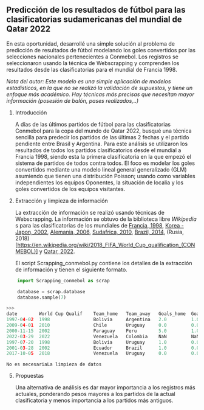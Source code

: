 ## Predicción de los resultados de fútbol para las clasificatorias sudamericanas del mundial de Qatar 2022 

En esta oportunidad, desarrollé una simple solución al problema de predicción de resultados de fútbol modelando los 
goles convertidos por las selecciones nacionales pertenecientes a Conmebol. Los registros se seleccionaron usando la técnica de Webscrapping y comprenden los resultados desde las clasificatorias para el mundial de Francia 1998.

*Nota del autor: Este modelo es una simple aplicación de modelos estadísticos, en la que no se realizó la validación de supuestos, y tiene un enfoque más académico. Hay técnicas más precisas que necesitan mayor información (posesión de balón, pases realizados,..)*

1. Introducción
    
    A días de las últimos partidos de fútbol para las clasificatorias Conmebol para la copa del mundo de Qatar 2022, busqué una técnica sencilla para predecir los partidos de las últimas 2 fechas y el partido pendiente entre Brasil y Argentina. Para este análisis se utilizaron los resultados de todos los partidos clasificatorios desde el mundial a Francia 1998, siendo esta la primera clasificatoria en la que empezó el sistema de partidos de todos contra todos. El foco es modelar los goles convertidos mediante una modelo lineal general generalizado (GLM) asumiendo que tienen una distribución Poisson; usando como variables independientes los equipos Oponentes, la situación de localia y los goles convertidos de los equipos visitantes.  

2. Extracción y limpieza de información

    La extracción de información se realizó usando técnicas de Webscrapping. La información se obtuvo de la biblioteca libre *Wikipedia* s para las clasificatorias de los mundiales de [Francia, 1998](https://en.wikipedia.org/wiki/1998_FIFA_World_Cup_qualification_(CONMEBOL)),
[Korea - Japon, 2002](https://en.wikipedia.org/wiki/2002_FIFA_World_Cup_qualification_(CONMEBOL)), [Alemania, 2006](https://en.wikipedia.org/wiki/2006_FIFA_World_Cup_qualification_(CONMEBOL)), [Sudafrica, 2010](https://en.wikipedia.org/wiki/2010_FIFA_World_Cup_qualification_(CONMEBOL)), [Brazil, 2014](https://en.wikipedia.org/wiki/2014_FIFA_World_Cup_qualification_(CONMEBOL)), (Rusia, 2018)[https://en.wikipedia.org/wiki/2018_FIFA_World_Cup_qualification_(CONMEBOL)] y [Qatar, 2022](https://en.wikipedia.org/wiki/2022_FIFA_World_Cup_qualification_(CONMEBOL)).

    El script Scrapping_conmebol.py contiene los detalles de la extracción de información y tienen el siguiente formato.

```python
    import Scrapping_conmebol as scrap

    database = scrap.database
    database.sample(7)

>>>
date	    World Cup Qualif	Team_home	Team_away	Goals_home	Goals_away
1997-04-02	1998	            Bolivia	    Argentina	2.0	        1.0
2009-04-01	2010	            Chile	    Uruguay	    0.0	        0.0
2000-11-15	2002	            Paraguay	Peru	    5.0	        1.0
2022-03-29	2022	            Venezuela	Colombia	NaN	        NaN
1997-07-20	1998	            Bolivia	    Uruguay	    1.0	        0.0
2001-03-28	2002	            Ecuador	    Brazil	    1.0	        0.0
2017-10-05	2018	            Venezuela	Uruguay	    0.0	        0.0
```
    No es necesariaLa limpieza de datos 


5. Propuestas 

    Una alternativa de análisis es dar mayor importancia a los registros más actuales, ponderando pesos mayores a los partidos de la actual clasificatoria y menos importancia a los partidos más antiguos. 